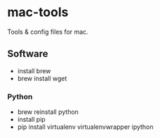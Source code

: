 # mac-tools
Tools & config files for mac.

## Software
* install brew
* brew install wget

### Python
* brew reinstall python
* install pip
* pip install virtualenv virtualenvwrapper ipython
